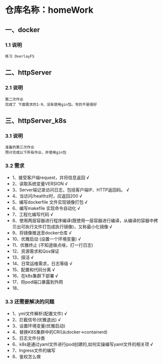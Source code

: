 # 仓库名称：homeWork
## 一、docker
### 1.1 说明
    练习 OverlayFS 
## 二、httpServer
### 2.1 说明
    第二次作业
    完成了 下面需求的1-9，没有使用gin包。写的不是很好
## 三、httpServer_k8s 
### 3.1 说明
    准备的第三次作业
    预计完成以下所有作业，并使用gin包
### 3.2 需求
- 1、接受客户端request，并将信息返回 √
- 2、读取系统变量VERSION √
- 3、Server端记录访问日志，包括客户端IP、HTTP返回码。 √
- 4、当访问/healthz时，应返回200 √
- 5、编写dockerfile 文件实现镜像打包 √
- 6、编写makefile 实现命令自动化 √
- 7、工程化编写代码 √
- 8、使用两层容器进行程序编译(既使用一层容器进行编译，从编译的容器中拷贝出可执行文件打包成执行镜像)，又称最小化镜像 √
- 9、将镜像推送至docker仓库 √
- 10、优雅启动 (设置一个环境变量) √
- 11、优雅终止 (不知道做点啥，打一行日志) 
- 12、资源需求和Qos保证
- 13、探活 √
- 14、日常运维需求，日志等级 √
- 15、配置和代码分离 √
- 16、在k8s集群下部署 √
- 17、将pod端口暴露到外网
- 18、

### 3.3 还需要解决的问题
- 1、yml文件解析(配置文件) √
- 2、拦截信号(优雅退出) √
- 3、设置环境变量(优雅启动)
- 4、替换K8S集群中的CRI(从docker->containerd)
- 5、日志文件分类
- 6、k8s是通过yaml文件进行pod创建的,如何实操编写yaml文件的相关项 √
- 7、Ingress文件的编写
- 8、鉴权怎么做
